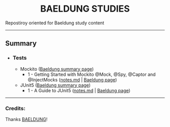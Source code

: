 <h1 align=center>BAELDUNG STUDIES</h1>
<p>Repostiroy oriented for Baeldung study content</p>
<hr>
<h2>Summary</h2>
<ul>
  <li>
    <h3>Tests</h3>
    <ul>
      <li>
        <span>Mockito (<a href="https://www.baeldung.com/category/testing/tag/mockito" target="_blank">Baeldung summary page</a>)</span>
        <ul>
          <li>
            <span>1 - Getting Started with Mockito @Mock, @Spy, @Captor and @InjectMocks (<a href="https://github.com/LoriaLawrenceZVR/Baeldung/tree/main/Tests/Mockito/GettingStartedWithMockito/notes.md" target="_blank">notes.md<a> | <a href="https://www.baeldung.com/mockito-annotations">Baeldung page</a>)</span>
          </li>
        </ul>
      </li>
<!---->
      <li>
        <span>JUnit5 (<a href="https://www.baeldung.com/category/testing/tag/junit-5">Baeldung summary page</a>)</span>
        <ul>
          <li>
            <span>1 - A Guide to JUnit5 (<a href="https://github.com/LoriaLawrenceZVR/Baeldung/tree/main/Tests/JUnit5/AGuideToJUnit5/notes" target="_blank">notes.md<a> | <a href="https://www.baeldung.com/junit-5">Baeldung page</a>)</span>
          </li>
        </ul>
      </li>
    </ul>
  </li>
</ul>


<hr>


<h3>Credits:</h3>
<span>Thanks <a href="https://www.baeldung.com/">BAELDUNG</a>!</span>
